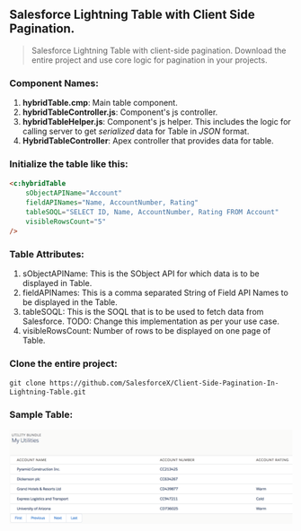 ## Salesforce Lightning Table with Client Side Pagination.

> Salesforce Lightning Table with client-side pagination. Download the entire project and use core logic for pagination in your projects. 

### Component Names:
1. **hybridTable.cmp**: Main table component.
2. **hybridTableController.js**: Component's js controller.
3. **hybridTableHelper.js**: Component's js helper. This includes the logic for calling server to get _serialized_ data for Table in _JSON_ format.
4. **HybridTableController**: Apex controller that provides data for table.

### Initialize the table like this:
```html
<c:hybridTable
	sObjectAPIName="Account"
	fieldAPINames="Name, AccountNumber, Rating"
	tableSOQL="SELECT ID, Name, AccountNumber, Rating FROM Account"
	visibleRowsCount="5"
/>
```

### Table Attributes:
   1. sObjectAPIName: This is the SObject API for which data is to be displayed in Table.
   2. fieldAPINames: This is a comma separated String of Field API Names to be displayed in the Table.
   3. tableSOQL: This is the SOQL that is to be used to fetch data from Salesforce. 
   	  TODO: Change this implementation as per your use case.
   4. visibleRowsCount: Number of rows to be displayed on one page of Table.


### Clone the entire project:
```console
git clone https://github.com/SalesforceX/Client-Side-Pagination-In-Lightning-Table.git
```

### Sample Table:

![Pagination Table Sample](https://github.com/SalesforceX/Client-Side-Pagination-In-Lightning-Table/blob/master/screenshots/hybridTableComponent.png)

